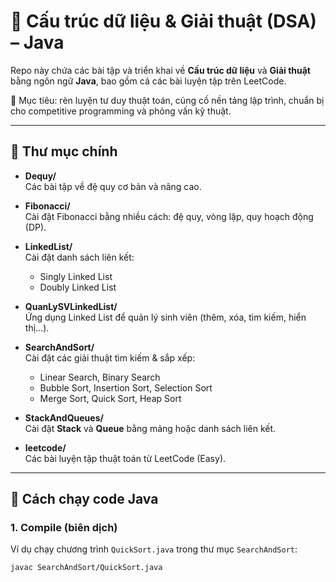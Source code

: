 # 📘 Cấu trúc dữ liệu & Giải thuật (DSA) – Java

Repo này chứa các bài tập và triển khai về **Cấu trúc dữ liệu** và **Giải thuật** bằng ngôn ngữ **Java**, bao gồm cả các bài luyện tập trên LeetCode.  

🎯 Mục tiêu: rèn luyện tư duy thuật toán, củng cố nền tảng lập trình, chuẩn bị cho competitive programming và phỏng vấn kỹ thuật.

---

## 📂 Thư mục chính

- **Dequy/**  
  Các bài tập về đệ quy cơ bản và nâng cao.  

- **Fibonacci/**  
  Cài đặt Fibonacci bằng nhiều cách: đệ quy, vòng lặp, quy hoạch động (DP).  

- **LinkedList/**  
  Cài đặt danh sách liên kết:  
  - Singly Linked List  
  - Doubly Linked List  

- **QuanLySVLinkedList/**  
  Ứng dụng Linked List để quản lý sinh viên (thêm, xóa, tìm kiếm, hiển thị...).  

- **SearchAndSort/**  
  Cài đặt các giải thuật tìm kiếm & sắp xếp:  
  - Linear Search, Binary Search  
  - Bubble Sort, Insertion Sort, Selection Sort  
  - Merge Sort, Quick Sort, Heap Sort  

- **StackAndQueues/**  
  Cài đặt **Stack** và **Queue** bằng mảng hoặc danh sách liên kết.  

- **leetcode/**  
  Các bài luyện tập thuật toán từ LeetCode (Easy).  

---

## 🚀 Cách chạy code Java

### 1. Compile (biên dịch)
Ví dụ chạy chương trình `QuickSort.java` trong thư mục `SearchAndSort`:

```bash
javac SearchAndSort/QuickSort.java
